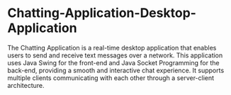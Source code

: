 # Chatting-Application-Desktop-Application

The Chatting Application is a real-time desktop application that enables users to send and receive text messages over a network. This application uses Java Swing for the front-end and Java Socket Programming for the back-end, providing a smooth and interactive chat experience. It supports multiple clients communicating with each other through a server-client architecture.

